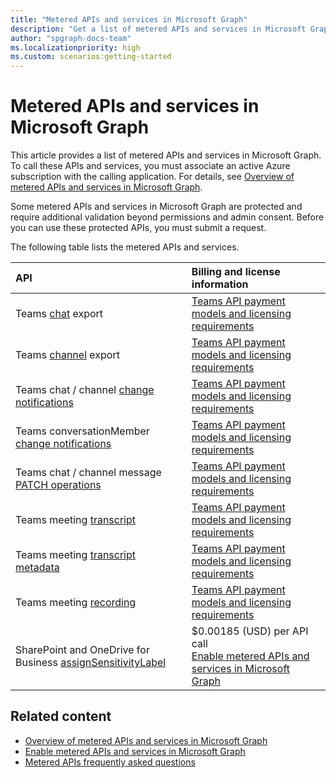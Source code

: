 ```yaml
---
title: "Metered APIs and services in Microsoft Graph"
description: "Get a list of metered APIs and services in Microsoft Graph."
author: "spgraph-docs-team"
ms.localizationpriority: high
ms.custom: scenarios:getting-started
---
```


# Metered APIs and services in Microsoft Graph

This article provides a list of metered APIs and services in Microsoft Graph. To call these APIs and services, you must associate an active Azure subscription with the calling application. For details, see [Overview of metered APIs and services in Microsoft Graph](metered-api-overview.md).

Some metered APIs and services in Microsoft Graph are protected and require additional validation beyond permissions and admin consent. Before you can use these protected APIs, you must submit a request.

The following table lists the metered APIs and services.

| API | Billing and license information |
|:--------------------------|:--------------------------|
| Teams [chat](/graph/api/chats-getallmessages) export | [Teams API payment models and licensing requirements](teams-licenses.md) |
| Teams [channel](/graph/api/channel-getallmessages) export | [Teams API payment models and licensing requirements](teams-licenses.md) |
| Teams chat / channel [change notifications](/graph/api/subscription-post-subscriptions) | [Teams API payment models and licensing requirements](/graph/teams-licenses) |
| Teams conversationMember [change notifications](/graph/api/subscription-post-subscriptions) | [Teams API payment models and licensing requirements](/graph/teams-licenses) |
| Teams chat / channel message [PATCH operations](/graph/api/chatmessage-update) | [Teams API payment models and licensing requirements](teams-licenses.md) |
| Teams meeting [transcript](/graph/api/calltranscript-get#example-2-get-a-calltranscript-content) | [Teams API payment models and licensing requirements](teams-licenses.md) |
| Teams meeting [transcript metadata](/graph/api/calltranscript-get#example-4-get-a-calltranscript-metadatacontent) | [Teams API payment models and licensing requirements](teams-licenses.md) |
| Teams meeting [recording](/graph/api/callrecording-get#example-2-get-callrecording-content) | [Teams API payment models and licensing requirements](teams-licenses.md) |
| SharePoint and OneDrive for Business [assignSensitivityLabel](/graph/api/driveitem-assignsensitivitylabel) | $0.00185 (USD) per API call<br/>[Enable metered APIs and services in Microsoft Graph](/graph/metered-api-setup) |

## Related content

- [Overview of metered APIs and services in Microsoft Graph](/graph/metered-api-overview)
- [Enable metered APIs and services in Microsoft Graph](/graph/metered-api-setup)
- [Metered APIs frequently asked questions](/graph/metered-api-faq)
